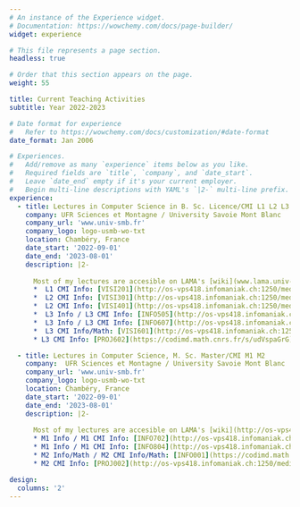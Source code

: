 ```yaml
---
# An instance of the Experience widget.
# Documentation: https://wowchemy.com/docs/page-builder/
widget: experience

# This file represents a page section.
headless: true

# Order that this section appears on the page.
weight: 55

title: Current Teaching Activities
subtitle: Year 2022-2023

# Date format for experience
#   Refer to https://wowchemy.com/docs/customization/#date-format
date_format: Jan 2006

# Experiences.
#   Add/remove as many `experience` items below as you like.
#   Required fields are `title`, `company`, and `date_start`.
#   Leave `date_end` empty if it's your current employer.
#   Begin multi-line descriptions with YAML's `|2-` multi-line prefix.
experience:
  - title: Lectures in Computer Science in B. Sc. Licence/CMI L1 L2 L3
    company: UFR Sciences et Montagne / University Savoie Mont Blanc
    company_url: 'www.univ-smb.fr'
    company_logo: logo-usmb-wo-txt
    location: Chambéry, France
    date_start: '2022-09-01'
    date_end: '2023-08-01'
    description: |2-
    
      Most of my lectures are accesible on LAMA's [wiki](www.lama.univ-smb.fr/wiki).
      *  L1 CMI Info: [VISI201](http://os-vps418.infomaniak.ch:1250/mediawiki/index.php/VISI201_CMI_:_visite_de_laboratoire) Laboratory discovery (tutored project)
      *  L2 CMI Info: [VISI301](http://os-vps418.infomaniak.ch:1250/mediawiki/index.php/VISI301_CMI_:_projet_de_recherche_et_développement) Software project
      *  L2 CMI Info: [VISI401](http://os-vps418.infomaniak.ch:1250/mediawiki/index.php/VISI401_CMI_:_bibliographie_scientifique) Scientific bibliography (tutored project)
      *  L3 Info / L3 CMI Info: [INFO505](http://os-vps418.infomaniak.ch:1250/mediawiki/index.php/INFO505_:_Programmation_C) Programming in C II, (Lectures/Seminars/Practicals)
      *  L3 Info / L3 CMI Info: [INFO607](http://os-vps418.infomaniak.ch:1250/mediawiki/index.php/INFO607_:_Algorithmique_II) Algorithms  II, (Lectures/Seminars/Practicals)
      *  L3 CMI Info/Math: [VISI601](http://os-vps418.infomaniak.ch:1250/mediawiki/index.php/VISI601_CMI_:_Algorithmique_numérique) Numerical algorithms, (Lectures/Seminars/Practicals)
      * L3 CMI Info: [PROJ602](https://codimd.math.cnrs.fr/s/udVspaGrG) Tutored research project

  - title: Lectures in Computer Science, M. Sc. Master/CMI M1 M2
    company:  UFR Sciences et Montagne / University Savoie Mont Blanc
    company_url: 'www.univ-smb.fr'
    company_logo: logo-usmb-wo-txt
    location: Chambéry, France
    date_start: '2022-09-01'
    date_end: '2023-08-01'
    description: |2-
    
      Most of my lectures are accesible on LAMA's [wiki](http://os-vps418.infomaniak.ch:1250/mediawiki).
      * M1 Info / M1 CMI Info: [INFO702](http://os-vps418.infomaniak.ch:1250/mediawiki/index.php/INFO702_:_Programmation_générique_et_C%2B%2B) Generic programming in C++, (Lectures/Seminars/Practicals)
      * M1 Info / M1 CMI Info: [INFO804](http://os-vps418.infomaniak.ch:1250/mediawiki/index.php/INFO804_:_Introduction_à_l%27Informatique_Graphique) Computer graphics, (Lectures/Seminars/Practicals)
      * M2 Info/Math / M2 CMI Info/Math: [INFO001](https://codimd.math.cnrs.fr/s/UE_B59gMy) Image processing and analysis, (Lectures/Seminars/Practicals)
      * M2 CMI Info: [PROJ002](http://os-vps418.infomaniak.ch:1250/mediawiki/index.php/PROJ002_CMI_:_Projet_en_traitement_et_analyse_d%27image) Project in image processing and analysis, (Lectures/Seminars/Practicals)

design:
  columns: '2'
---
```

